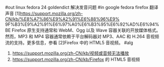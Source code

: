 #out
linux fedora 24 goldendict 解决发音问题
#in
google fedora firefox 翻译 声音
[1]https://support.mozilla.org/zh-CN/kb/%E8%A7%86%E9%A2%91%E6%88%96%E9%
9F%B3%E9%A2%91%E6%97%A0%E6%B3%95%E6%92%AD%E6%94%BE
Firefox 原生支持通常和 WebM、Ogg 以及 Wave 容器关联的开放媒体格式。然而，MP3 和 MP4 容器通常依赖于平台解码器对
MP3、AAC 和 H.264 音视频流的支持。更多信息，参看 [2]Firefox 中的 HTML5 音视频。
#alg
1. https://support.mozilla.org/zh-CN/kb/视频或音频无法播放
2. https://support.mozilla.org/zh-CN/kb/Firefox 的 HTML5 音视频
